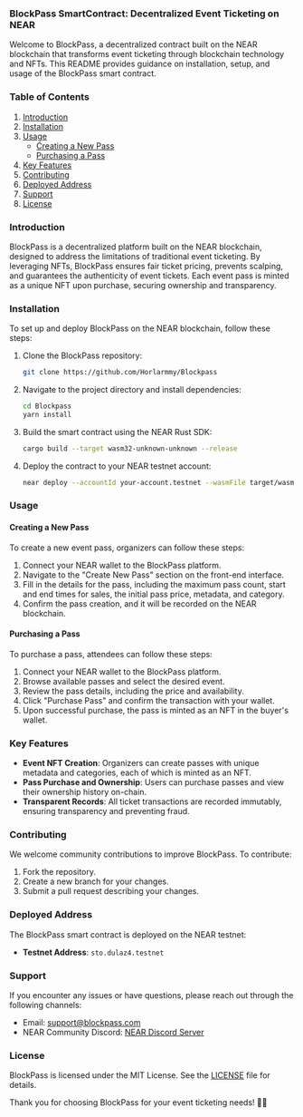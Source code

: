 ### BlockPass SmartContract: Decentralized Event Ticketing on NEAR

Welcome to BlockPass, a decentralized contract built on the NEAR blockchain that transforms event ticketing through blockchain technology and NFTs. This README provides guidance on installation, setup, and usage of the BlockPass smart contract.

### Table of Contents
1. [Introduction](#introduction)
2. [Installation](#installation)
3. [Usage](#usage)
   - [Creating a New Pass](#creating-a-new-pass)
   - [Purchasing a Pass](#purchasing-a-pass)
4. [Key Features](#key-features)
5. [Contributing](#contributing)
6. [Deployed Address](#deployed-address)
7. [Support](#support)
8. [License](#license)

### Introduction
BlockPass is a decentralized platform built on the NEAR blockchain, designed to address the limitations of traditional event ticketing. By leveraging NFTs, BlockPass ensures fair ticket pricing, prevents scalping, and guarantees the authenticity of event tickets. Each event pass is minted as a unique NFT upon purchase, securing ownership and transparency.

### Installation
To set up and deploy BlockPass on the NEAR blockchain, follow these steps:

1. Clone the BlockPass repository:
   ```bash
   git clone https://github.com/Horlarmmy/Blockpass
   ```

2. Navigate to the project directory and install dependencies:
   ```bash
   cd Blockpass
   yarn install
   ```

3. Build the smart contract using the NEAR Rust SDK:
   ```bash
   cargo build --target wasm32-unknown-unknown --release
   ```

4. Deploy the contract to your NEAR testnet account:
   ```bash
   near deploy --accountId your-account.testnet --wasmFile target/wasm32-unknown-unknown/release/blockpass.wasm
   ```

### Usage
#### Creating a New Pass
To create a new event pass, organizers can follow these steps:

1. Connect your NEAR wallet to the BlockPass platform.
2. Navigate to the "Create New Pass" section on the front-end interface.
3. Fill in the details for the pass, including the maximum pass count, start and end times for sales, the initial pass price, metadata, and category.
4. Confirm the pass creation, and it will be recorded on the NEAR blockchain.

#### Purchasing a Pass
To purchase a pass, attendees can follow these steps:

1. Connect your NEAR wallet to the BlockPass platform.
2. Browse available passes and select the desired event.
3. Review the pass details, including the price and availability.
4. Click "Purchase Pass" and confirm the transaction with your wallet.
5. Upon successful purchase, the pass is minted as an NFT in the buyer's wallet.

### Key Features
- **Event NFT Creation**: Organizers can create passes with unique metadata and categories, each of which is minted as an NFT.
- **Pass Purchase and Ownership**: Users can purchase passes and view their ownership history on-chain.
- **Transparent Records**: All ticket transactions are recorded immutably, ensuring transparency and preventing fraud.

### Contributing
We welcome community contributions to improve BlockPass. To contribute:

1. Fork the repository.
2. Create a new branch for your changes.
3. Submit a pull request describing your changes.

### Deployed Address
The BlockPass smart contract is deployed on the NEAR testnet:

- **Testnet Address**: `sto.dulaz4.testnet`

### Support
If you encounter any issues or have questions, please reach out through the following channels:
- Email: support@blockpass.com
- NEAR Community Discord: [NEAR Discord Server](https://discord.gg/near)

### License
BlockPass is licensed under the MIT License. See the [LICENSE](,/LICENSE.md) file for details.

Thank you for choosing BlockPass for your event ticketing needs! 🎫🚀
